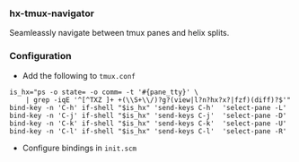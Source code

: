 ### hx-tmux-navigator

Seamleassly navigate between tmux panes and helix splits.

### Configuration
* Add the following to `tmux.conf`
```
is_hx="ps -o state= -o comm= -t '#{pane_tty}' \
    | grep -iqE '^[^TXZ ]+ +(\\S+\\/)?g?(view|l?n?hx?x?|fzf)(diff)?$'"
bind-key -n 'C-h' if-shell "$is_hx" 'send-keys C-h'  'select-pane -L'
bind-key -n 'C-j' if-shell "$is_hx" 'send-keys C-j'  'select-pane -D'
bind-key -n 'C-k' if-shell "$is_hx" 'send-keys C-k'  'select-pane -U'
bind-key -n 'C-l' if-shell "$is_hx" 'send-keys C-l'  'select-pane -R'
```
* Configure bindings in `init.scm`
